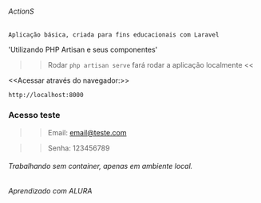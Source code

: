 ###### ActionS ######

`` Aplicação básica, criada para fins educacionais com Laravel ``

'Utilizando PHP Artisan e seus componentes'

>> Rodar ``php artisan serve`` fará rodar a aplicação localmente <<

<<Acessar através do navegador:>>

 `http://localhost:8000 `


### Acesso teste ###

>> Email: email@teste.com
 
>>Senha: 123456789

###### Trabalhando sem container, apenas em ambiente local. ######

###### Aprendizado com ALURA ######